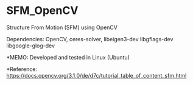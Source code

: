 # SFM_OpenCV
 
Structure From Motion (SFM) using OpenCV

Dependencies: OpenCV, ceres-solver, libeigen3-dev libgflags-dev libgoogle-glog-dev

*MEMO: Developed and tested in Linux (Ubuntu)

*Reference: https://docs.opencv.org/3.1.0/de/d7c/tutorial_table_of_content_sfm.html
